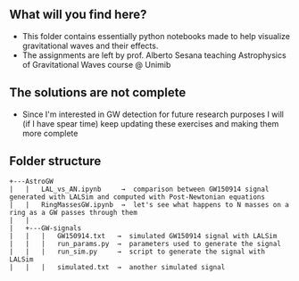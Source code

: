 ## What will you find here?
 - This folder contains essentially python notebooks made to help visualize gravitational waves and their effects.
 - The assignments are left by prof. Alberto Sesana teaching Astrophysics of Gravitational Waves course @ Unimib
## The solutions are not complete 
 - Since I'm interested in GW detection for future research purposes I will (if I have spear time) keep updating these exercises and making them more complete

## Folder structure

```plaintext
+---AstroGW
|   |   LAL_vs_AN.ipynb     →  comparison between GW150914 signal generated with LALSim and computed with Post-Newtonian equations
|   |   RingMassesGW.ipynb  →  let's see what happens to N masses on a ring as a GW passes through them
|   |
|   +---GW-signals
|   |   |   GW150914.txt   →  simulated GW150914 signal with LALSim
|   |   |   run_params.py  →  parameters used to generate the signal
|   |   |   run_sim.py     →  script to generate the signal with LALSim
|   |   |   simulated.txt  →  another simulated signal
